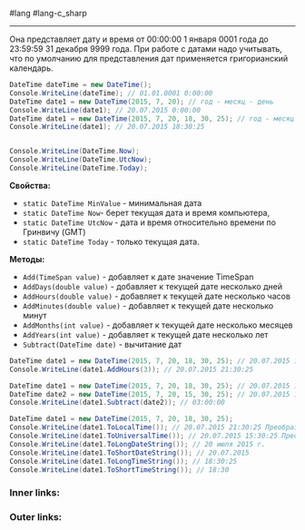 #lang #lang-c_sharp 

---
Она представляет дату и время от 00:00:00 1 января 0001 года до 23:59:59 31 декабря 9999 года.
При работе с датами надо учитывать, что по умолчанию для представления дат применяется григорианский календарь.

```csharp
DateTime dateTime = new DateTime();
Console.WriteLine(dateTime); // 01.01.0001 0:00:00
DateTime date1 = new DateTime(2015, 7, 20); // год - месяц - день
Console.WriteLine(date1); // 20.07.2015 0:00:00
DateTime date1 = new DateTime(2015, 7, 20, 18, 30, 25); // год - месяц - день - час - минута - секунда
Console.WriteLine(date1); // 20.07.2015 18:30:25


Console.WriteLine(DateTime.Now);
Console.WriteLine(DateTime.UtcNow);
Console.WriteLine(DateTime.Today);
```

**Свойства:**
- `static DateTime MinValue` - минимальная дата
- `static DateTime Now`- берет текущая дата и время компьютера, 
- `static DateTime UtcNow` - дата и время относительно времени по Гринвичу (GMT)
- `static DateTime Today` - только текущая дата.

**Методы:**
- `Add(TimeSpan value)` - добавляет к дате значение TimeSpan
- `AddDays(double value)` - добавляет к текущей дате несколько дней
- `AddHours(double value)` - добавляет к текущей дате несколько часов
- `AddMinutes(double value)` - добавляет к текущей дате несколько минут
- `AddMonths(int value)` - добавляет к текущей дате несколько месяцев
- `AddYears(int value)` - добавляет к текущей дате несколько лет
- `Subtract(DateTime date)` - вычитание дат

```csharp
DateTime date1 = new DateTime(2015, 7, 20, 18, 30, 25); // 20.07.2015 18:30:25
Console.WriteLine(date1.AddHours(3)); // 20.07.2015 21:30:25

DateTime date1 = new DateTime(2015, 7, 20, 18, 30, 25); // 20.07.2015 18:30:25
DateTime date2 = new DateTime(2015, 7, 20, 15, 30, 25); // 20.07.2015 15:30:25
Console.WriteLine(date1.Subtract(date2)); // 03:00:00

DateTime date1 = new DateTime(2015, 7, 20, 18, 30, 25);
Console.WriteLine(date1.ToLocalTime()); // 20.07.2015 21:30:25 Преобразует время UTC в локальное время, добавляя смещение относительно времени по Гринвичу
Console.WriteLine(date1.ToUniversalTime()); // 20.07.2015 15:30:25 Преобразует локальное время во время UTC
Console.WriteLine(date1.ToLongDateString()); // 20 июля 2015 г.
Console.WriteLine(date1.ToShortDateString()); // 20.07.2015
Console.WriteLine(date1.ToLongTimeString()); // 18:30:25
Console.WriteLine(date1.ToShortTimeString()); // 18:30

```

### Inner links:


### Outer links: